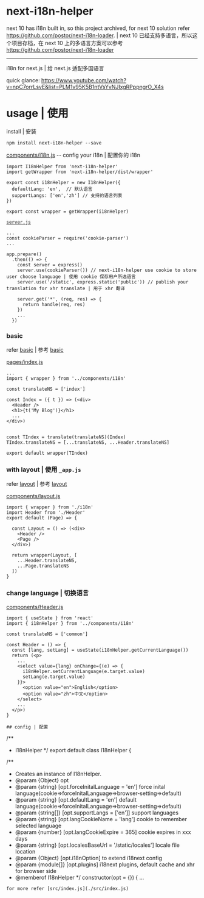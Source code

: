 # next-i18n-helper

next 10 has i18n built in, so this project archived, for next 10 solution refer https://github.com/postor/next-i18n-loader. | next 10 已经支持多语言，所以这个项目存档，在 next 10 上的多语言方案可以参考 https://github.com/postor/next-i18n-loader

---------------

i18n for next.js | 给 next.js 适配多国语言

quick glance: https://www.youtube.com/watch?v=npC7orrLsvE&list=PLM1v95K5B1ntVsYvNJIxgRPppngrO_X4s

# usage | 使用

install | 安装

```
npm install next-i18n-helper --save
```

[components/i18n.js](./examples/basic/components/i18n.js) -- config your i18n | 配置你的 i18n

```
import I18nHelper from 'next-i18n-helper'
import getWrapper from 'next-i18n-helper/dist/wrapper'

export const i18nHelper = new I18nHelper({
  defaultLang: 'en',  // 默认语言
  supportLangs: ['en','zh'] // 支持的语言列表
})

export const wrapper = getWrapper(i18nHelper)
```


[`server.js`](./examples/basic/`server.js`) 

```
...
const cookieParser = require('cookie-parser')
...

app.prepare()
  .then(() => {
    const server = express()
    server.use(cookieParser()) // next-i18n-helper use cookie to store user choose language | 使用 cookie 保存用户所选语言
    server.use('/static', express.static('public')) // publish your translation for xhr translate | 用于 xhr 翻译

    server.get('*', (req, res) => {
      return handle(req, res)
    })
    ...    
  })
```

### basic

refer [basic](./examples/basic) | 参考 [basic](./examples/basic)

[pages/index.js](./examples/basic/pages/index.js)

```
...
import { wrapper } from '../components/i18n'

const translateNS = ['index']

const Index = ({ t }) => (<div>
  <Header />
  <h1>{t('My Blog')}</h1>
  ...
</div>)


const TIndex = translate(translateNS)(Index)
TIndex.translateNS = [...translateNS, ...Header.translateNS]

export default wrapper(TIndex)
```

### with layout | 使用 `_app.js` 

refer [layout](./examples/layout) | 参考 [layout](./examples/layout)

[components/layout.js](./examples/layout/components/layout.js)

```
import { wrapper } from './i18n'
import Header from './Header'
export default (Page) => {

  const Layout = () => (<div>
    <Header />
    <Page />
  </div>)

  return wrapper(Layout, [
    ...Header.translateNS,
    ...Page.translateNS
  ])
}
```

### change language | 切换语言

[components/Header.js](./examples/basic/components/Header.js)

```
import { useState } from 'react'
import { i18nHelper } from '../components/i18n'

const translateNS = ['common']

const Header = () => {
  const [lang, setLang] = useState(i18nHelper.getCurrentLanguage())
  return (<p>
    ...
    <select value={lang} onChange={(e) => {
      i18nHelper.setCurrentLanguage(e.target.value)
      setLang(e.target.value)
    }}>
      <option value="en">English</option>
      <option value="zh">中文</option>
    </select>
    ...
  </p>)
}

## config | 配置

```
/**
 * I18nHelper
 */
export default class I18nHelper {

  /**
   * Creates an instance of I18nHelper.
   * @param {Object} opt
   * @param {string} [opt.forceInitalLanguage = 'en'] force inital language(cookie=>forceInitalLanguage=>browser-setting=>default)
   * @param {string} [opt.defaultLang = 'en'] default language(cookie=>forceInitalLanguage=>browser-setting=>default)
   * @param {string[]} [opt.supportLangs = ['en']] support languages
   * @param {string} [opt.langCookieName = 'lang'] cookie to remember selected language
   * @param {number} [opt.langCookieExpire = 365] cookie expires in xxx days
   * @param {string} [opt.localesBaseUrl = '/static/locales'] locale file location
   * @param {Object} [opt.i18nOption] to extend i18next config 
   * @param {module[]} [opt.plugins] i18next plugins, default cache and xhr for browser side
   * @memberof I18nHelper
   */
  constructor(opt = {}) {
    ...
```
for more refer [src/index.js](./src/index.js)
